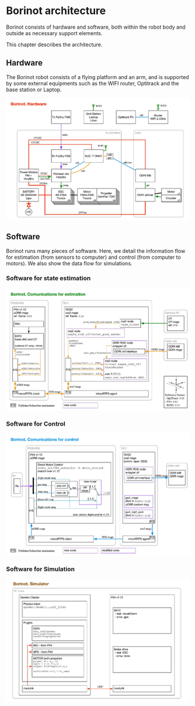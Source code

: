 # Borinot architecture

Borinot consists of hardware and software, both within the robot body and outside as necessary support elements.

This chapter describes the architecture.

## Hardware

The Borinot robot consists of a flying platform and an arm, and is supported by some external equipments such as the WIFI router, Optitrack and the base station or Laptop.

![Borinot Hardware](../media/Borinot.Hardware.png)

## Software

Borinot runs many pieces of software. Here, we detail the information flow for estimation (from sensors to computer) and control (from computer to motors). We also show the data flow for simulations.

### Software for state estimation

![Borinot Hardware](../media/Borinot.Estimation.png)


### Software for Control

![Borinot Hardware](../media/Borinot.Control.png)

### Software for Simulation

![Borinot Hardware](../media/Borinot.Simulator.png)
